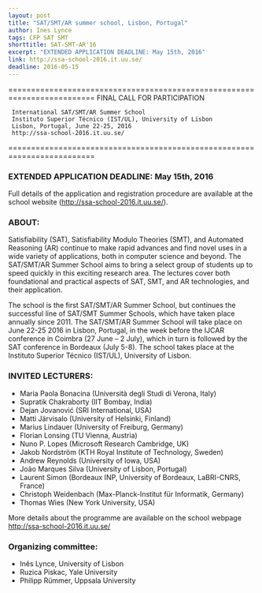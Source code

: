 ```yaml
---
layout: post
title: "SAT/SMT/AR summer school, Lisbon, Portugal"
author: Ines Lynce
tags: CFP SAT SMT 
shorttitle: SAT-SMT-AR'16
excerpt: "EXTENDED APPLICATION DEADLINE: May 15th, 2016"
link: http://ssa-school-2016.it.uu.se/ 
deadline: 2016-05-15
---
```

=========================================================================
     FINAL CALL FOR PARTICIPATION

     International SAT/SMT/AR Summer School
     Instituto Superior Técnico (IST/UL), University of Lisbon
     Lisbon, Portugal, June 22-25, 2016
     http://ssa-school-2016.it.uu.se/
=========================================================================

### EXTENDED APPLICATION DEADLINE: May 15th, 2016

Full details of the application and registration procedure are
available at the school website (http://ssa-school-2016.it.uu.se/).

### ABOUT:

Satisfiability (SAT), Satisfiability Modulo Theories (SMT), and
Automated Reasoning (AR) continue to make rapid advances and find
novel uses in a wide variety of applications, both in computer science
and beyond.  The SAT/SMT/AR Summer School aims to bring a select group
of students up to speed quickly in this exciting research area. The
lectures cover both foundational and practical aspects of SAT, SMT,
and AR technologies, and their application.

The school is the first SAT/SMT/AR Summer School, but continues the
successful line of SAT/SMT Summer Schools, which have taken place
annually since 2011. The SAT/SMT/AR Summer School will take place on
June 22-25 2016 in Lisbon, Portugal, in the week before the IJCAR
conference in Coimbra (27 June – 2 July), which in turn is followed by
the SAT conference in Bordeaux (July 5-8). The school takes place at
the Instituto Superior Técnico (IST/UL), University of Lisbon.

### INVITED LECTURERS:

* Maria Paola Bonacina (Università degli Studi di Verona, Italy)
* Supratik Chakraborty (IIT Bombay, India)
* Dejan Jovanović (SRI International, USA)
* Matti Järvisalo (University of Helsinki, Finland)
* Marius Lindauer (University of Freiburg, Germany)
* Florian Lonsing (TU Vienna, Austria)
* Nuno P. Lopes (Microsoft Research Cambridge, UK)
* Jakob Nordström (KTH Royal Institute of Technology, Sweden)
* Andrew Reynolds (University of Iowa, USA)
* João Marques Silva (University of Lisbon, Portugal)
* Laurent Simon (Bordeaux INP, University of Bordeaux, LaBRI-CNRS, France)
* Christoph Weidenbach (Max-Planck-Institut für Informatik, Germany)
* Thomas Wies (New York University, USA)

More details about the programme are available on the school webpage
http://ssa-school-2016.it.uu.se/

### Organizing committee:

+ Inês Lynce, University of Lisbon
+ Ruzica Piskac, Yale University
+ Philipp Rümmer, Uppsala University

